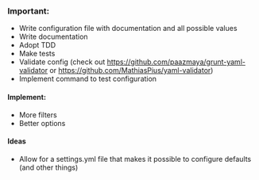 ### Important:
- Write configuration file with documentation and all possible values
- Write documentation
- Adopt TDD
- Make tests
- Validate config (check out https://github.com/paazmaya/grunt-yaml-validator or https://github.com/MathiasPius/yaml-validator)
- Implement command to test configuration


#### Implement:
- More filters
- Better options
#### Ideas
- Allow for a settings.yml file that makes it possible to configure defaults (and other things)
